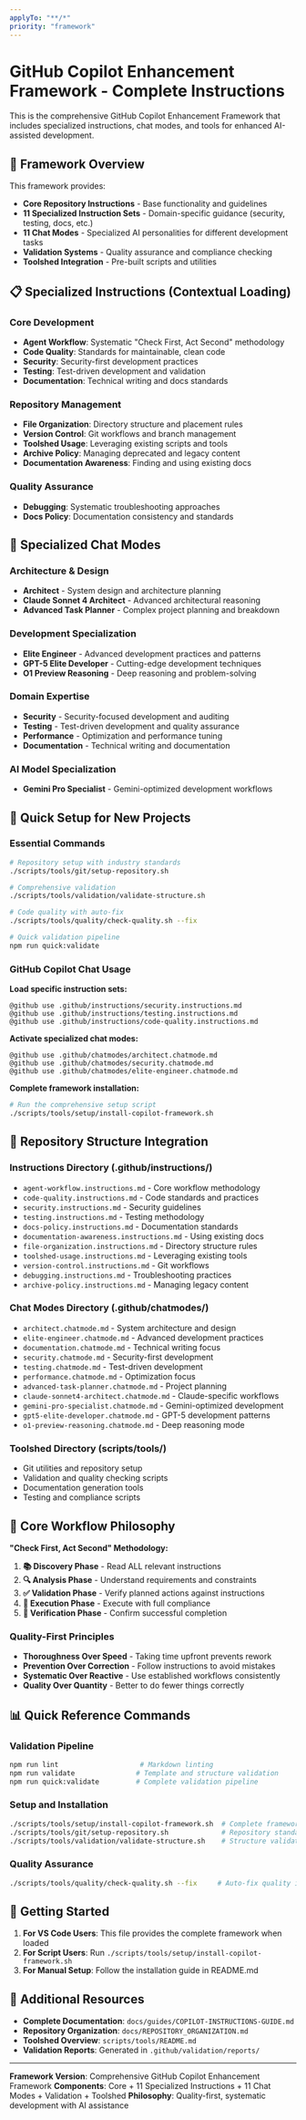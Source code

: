 ```yaml
---
applyTo: "**/*"
priority: "framework"
---
```


# GitHub Copilot Enhancement Framework - Complete Instructions

This is the comprehensive GitHub Copilot Enhancement Framework that includes specialized instructions, chat modes, and tools for enhanced AI-assisted development.

## 🎯 Framework Overview

This framework provides:
- **Core Repository Instructions** - Base functionality and guidelines
- **11 Specialized Instruction Sets** - Domain-specific guidance (security, testing, docs, etc.)
- **11 Chat Modes** - Specialized AI personalities for different development tasks
- **Validation Systems** - Quality assurance and compliance checking
- **Toolshed Integration** - Pre-built scripts and utilities

## 📋 Specialized Instructions (Contextual Loading)

### Core Development
- **Agent Workflow**: Systematic "Check First, Act Second" methodology
- **Code Quality**: Standards for maintainable, clean code
- **Security**: Security-first development practices
- **Testing**: Test-driven development and validation
- **Documentation**: Technical writing and docs standards

### Repository Management
- **File Organization**: Directory structure and placement rules
- **Version Control**: Git workflows and branch management
- **Toolshed Usage**: Leveraging existing scripts and tools
- **Archive Policy**: Managing deprecated and legacy content
- **Documentation Awareness**: Finding and using existing docs

### Quality Assurance
- **Debugging**: Systematic troubleshooting approaches
- **Docs Policy**: Documentation consistency and standards

## 🤖 Specialized Chat Modes

### Architecture & Design
- **Architect** - System design and architecture planning
- **Claude Sonnet 4 Architect** - Advanced architectural reasoning
- **Advanced Task Planner** - Complex project planning and breakdown

### Development Specialization
- **Elite Engineer** - Advanced development practices and patterns
- **GPT-5 Elite Developer** - Cutting-edge development techniques
- **O1 Preview Reasoning** - Deep reasoning and problem-solving

### Domain Expertise
- **Security** - Security-focused development and auditing
- **Testing** - Test-driven development and quality assurance
- **Performance** - Optimization and performance tuning
- **Documentation** - Technical writing and documentation

### AI Model Specialization
- **Gemini Pro Specialist** - Gemini-optimized development workflows

## 🔧 Quick Setup for New Projects

### Essential Commands
```bash
# Repository setup with industry standards
./scripts/tools/git/setup-repository.sh

# Comprehensive validation
./scripts/tools/validation/validate-structure.sh

# Code quality with auto-fix
./scripts/tools/quality/check-quality.sh --fix

# Quick validation pipeline
npm run quick:validate
```

### GitHub Copilot Chat Usage

**Load specific instruction sets:**
```
@github use .github/instructions/security.instructions.md
@github use .github/instructions/testing.instructions.md
@github use .github/instructions/code-quality.instructions.md
```

**Activate specialized chat modes:**
```
@github use .github/chatmodes/architect.chatmode.md
@github use .github/chatmodes/security.chatmode.md
@github use .github/chatmodes/elite-engineer.chatmode.md
```

**Complete framework installation:**
```bash
# Run the comprehensive setup script
./scripts/tools/setup/install-copilot-framework.sh
```

## 📁 Repository Structure Integration

### Instructions Directory (.github/instructions/)
- `agent-workflow.instructions.md` - Core workflow methodology
- `code-quality.instructions.md` - Code standards and practices
- `security.instructions.md` - Security guidelines
- `testing.instructions.md` - Testing methodology
- `docs-policy.instructions.md` - Documentation standards
- `documentation-awareness.instructions.md` - Using existing docs
- `file-organization.instructions.md` - Directory structure rules
- `toolshed-usage.instructions.md` - Leveraging existing tools
- `version-control.instructions.md` - Git workflows
- `debugging.instructions.md` - Troubleshooting practices
- `archive-policy.instructions.md` - Managing legacy content

### Chat Modes Directory (.github/chatmodes/)
- `architect.chatmode.md` - System architecture and design
- `elite-engineer.chatmode.md` - Advanced development practices
- `documentation.chatmode.md` - Technical writing focus
- `security.chatmode.md` - Security-first development
- `testing.chatmode.md` - Test-driven development
- `performance.chatmode.md` - Optimization focus
- `advanced-task-planner.chatmode.md` - Project planning
- `claude-sonnet4-architect.chatmode.md` - Claude-specific workflows
- `gemini-pro-specialist.chatmode.md` - Gemini-optimized development
- `gpt5-elite-developer.chatmode.md` - GPT-5 development patterns
- `o1-preview-reasoning.chatmode.md` - Deep reasoning mode

### Toolshed Directory (scripts/tools/)
- Git utilities and repository setup
- Validation and quality checking scripts
- Documentation generation tools
- Testing and compliance scripts

## 🎯 Core Workflow Philosophy

**"Check First, Act Second" Methodology:**

1. **📚 Discovery Phase** - Read ALL relevant instructions
2. **🔍 Analysis Phase** - Understand requirements and constraints
3. **✅ Validation Phase** - Verify planned actions against instructions
4. **🎯 Execution Phase** - Execute with full compliance
5. **🔄 Verification Phase** - Confirm successful completion

### Quality-First Principles
- **Thoroughness Over Speed** - Taking time upfront prevents rework
- **Prevention Over Correction** - Follow instructions to avoid mistakes
- **Systematic Over Reactive** - Use established workflows consistently
- **Quality Over Quantity** - Better to do fewer things correctly

## 📊 Quick Reference Commands

### Validation Pipeline
```bash
npm run lint                    # Markdown linting
npm run validate               # Template and structure validation
npm run quick:validate         # Complete validation pipeline
```

### Setup and Installation
```bash
./scripts/tools/setup/install-copilot-framework.sh  # Complete framework setup
./scripts/tools/git/setup-repository.sh             # Repository standards
./scripts/tools/validation/validate-structure.sh    # Structure validation
```

### Quality Assurance
```bash
./scripts/tools/quality/check-quality.sh --fix     # Auto-fix quality issues
```

## 🚀 Getting Started

1. **For VS Code Users**: This file provides the complete framework when loaded
2. **For Script Users**: Run `./scripts/tools/setup/install-copilot-framework.sh`
3. **For Manual Setup**: Follow the installation guide in README.md

## 📖 Additional Resources

- **Complete Documentation**: `docs/guides/COPILOT-INSTRUCTIONS-GUIDE.md`
- **Repository Organization**: `docs/REPOSITORY_ORGANIZATION.md`
- **Toolshed Overview**: `scripts/tools/README.md`
- **Validation Reports**: Generated in `.github/validation/reports/`

---

**Framework Version**: Comprehensive GitHub Copilot Enhancement Framework
**Components**: Core + 11 Specialized Instructions + 11 Chat Modes + Validation + Toolshed
**Philosophy**: Quality-first, systematic development with AI assistance
